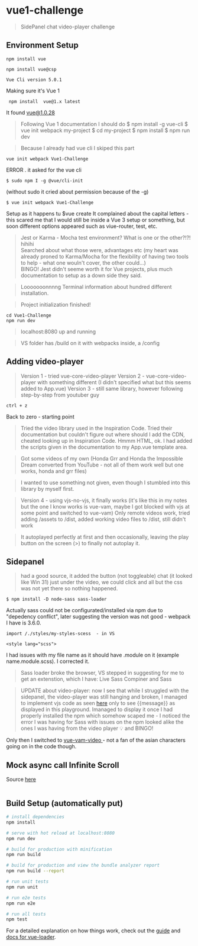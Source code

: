 # vue1-challenge

> SidePanel chat video-player challenge

## Environment Setup

```
npm install vue
```

```
npm install vue@csp
```

```
Vue Cli version 5.0.1
```

Making sure it's Vue 1

```
 npm install  vue@1.x latest
```

It found vue@1.0.28

> Following Vue 1 documentation I should do
> $ npm install -g vue-cli
> $ vue init webpack my-project
> $ cd my-project
> $ npm install
> $ npm run dev

> Because I already had vue cli I skiped this part

```
vue init webpack Vue1-Challenge
```

ERROR . it asked for the vue cli

```
$ sudo npm I -g @vue/cli-init
```

(without sudo it cried about permission because of the -g)

```
$ vue init webpack Vue1-Challenge
```

Setup as it happens tu $vue create
It complained about the capital letters - this scared me that I would still be inside a Vue 3 setup or something, but soon different options appeared such as viue-router, test, etc.

> Jest or Karma - Mocha test environment?
> What is one or the other?!?! hihihi<br>
> Searched about what those were, advantages etc (my heart was already proned to Karma/Mocha for the flexibility of having two tools to help - what one wouln't cover, the other could...)<br>
> BINGO! Jest didn't seeme worth it for Vue projects, plus much documentation to setup as a down side they said.

> Looooooonnnng Terminal information about hundred different installation.

> Project initialization finished!

```
cd Vue1-Challenge
npm run dev
```

> localhost:8080 up and running

> VS folder has /build on it with webpacks inside, a /config

## Adding video-player

> Version 1 - tried vue-core-video-player
> Version 2 - vue-core-video-player with something different (I didn't specified what but this seems added to App.vue)
> Version 3 - still same library, however following step-by-step from youtuber guy

```
ctrl + z
```

Back to zero - starting point

> Tried the video library used in the Inspiration Code. Tried their documentation but couldn't figure out where should I add the CDN, cheated looking up in Inspiration Code. Hmmm HTML, ok. I had added the scripts given in the documentation to my App.vue template area.

> Got some videos of my own (Honda Grr and Honda the Impossible Dream converted from YouTube - not all of them work well but one works, honda and grr files)

> I wanted to use something not given, even though I stumbled into this library by myself first.

> Version 4 - using vjs-no-vjs, it finally works (it's like this in my notes but the one I know works is vue-vam, maybe I got blocked with vjs at some point and switched to vue-vam)
> Only remote videos work, tried adding /assets to /dist, added working video files to /dist, still didn't work

> It autoplayed perfectly at first and then occasionally, leaving the play button on the screen (>) to finally not autoplay it.

## Sidepanel

> had a good source, it added the button (not toggleable) chat (it looked like Win 31) just under the video, we could click and all but the css was not yet there so nothing happened.<br>

```
$ npm install -D node-sass sass-loader
```

Actually sass could not be configurated/installed via npm due to "depedency conflict", later suggesting the version was not good - webpack I have is 3.6.0.

```
import /./styles/my-styles-scess  - in VS

<style lang="scss">
```

I had issues with my file name as it should have .module on it (example name.module.scss). I corrected it.

> Sass loader broke the browser, VS stepped in suggesting for me to get an extenstion, which I have: Live Sass Compiner and Sass

> UPDATE about video-player: now I see that while I struggled with the sidepanel, the video-player was still hanging and broken, I managed to implement vjs code as seen [here](https://jsfiddle.net/u69gnx90/) only to see {{message}} as displayed in this playground. Imanaged to display it once I had properly installed the npm which somehow scaped me - I noticed the error I was having for Sass with issues on the npm looked alike the ones I was having from the video player 💡 and BINGO!

Only then I switched to [vue-vam-video ](https://github.com/maomincoding/vue-vam-video)- not a fan of the asian characters going on in the code though.

## Mock async call Infinite Scroll

Source [here](https://learnvue.co/2020/09/a-quick-vue3-infinite-scrolling-component-daily-vue-tips-4/#handling-vue3-infinite-scrollin)

```

```

## Build Setup (automatically put)

```bash
# install dependencies
npm install

# serve with hot reload at localhost:8080
npm run dev

# build for production with minification
npm run build

# build for production and view the bundle analyzer report
npm run build --report

# run unit tests
npm run unit

# run e2e tests
npm run e2e

# run all tests
npm test
```

For a detailed explanation on how things work, check out the [guide](http://vuejs-templates.github.io/webpack/) and [docs for vue-loader](http://vuejs.github.io/vue-loader).

